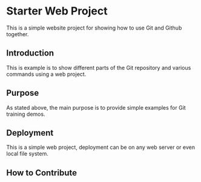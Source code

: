 # Starter Web Project 

This is a simple website project for showing how to use Git and Github together.

## Introduction

This is example is to show different parts of the Git repository and various commands using a web project.

## Purpose 

As stated above, the main purpose is to provide simple examples for Git training demos. 

## Deployment

This is a simple web project, deployment can be on any web server or even local file system.

## How to Contribute


